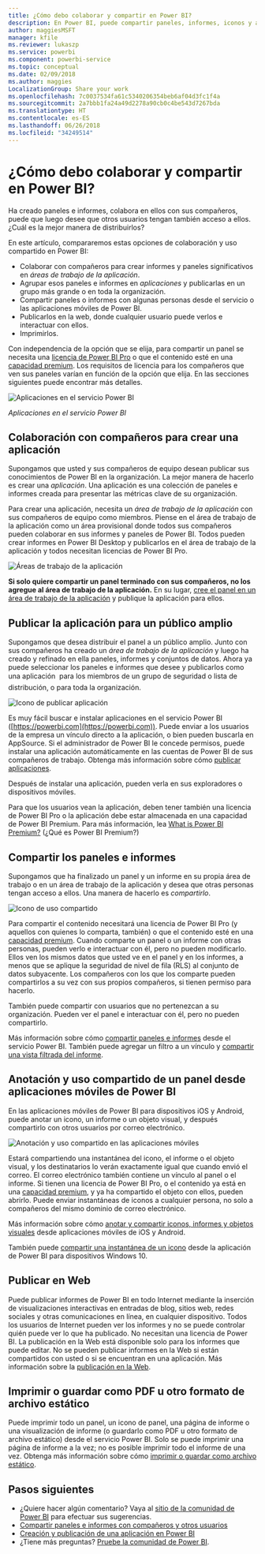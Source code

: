 ```yaml
---
title: ¿Cómo debo colaborar y compartir en Power BI?
description: En Power BI, puede compartir paneles, informes, iconos y aplicaciones de distintas maneras, y colaborar en ellos. Cada una tiene sus ventajas.
author: maggiesMSFT
manager: kfile
ms.reviewer: lukaszp
ms.service: powerbi
ms.component: powerbi-service
ms.topic: conceptual
ms.date: 02/09/2018
ms.author: maggies
LocalizationGroup: Share your work
ms.openlocfilehash: 7c0037534fa61c5340206354beb6af04d3fc1f4a
ms.sourcegitcommit: 2a7bbb1fa24a49d2278a90cb0c4be543d7267bda
ms.translationtype: HT
ms.contentlocale: es-ES
ms.lasthandoff: 06/26/2018
ms.locfileid: "34249514"
---
```

# <a name="how-should-i-collaborate-and-share-in-power-bi"></a>¿Cómo debo colaborar y compartir en Power BI?

Ha creado paneles e informes, colabora en ellos con sus compañeros, puede que luego desee que otros usuarios tengan también acceso a ellos. ¿Cuál es la mejor manera de distribuirlos?

En este artículo, compararemos estas opciones de colaboración y uso compartido en Power BI: 

* Colaborar con compañeros para crear informes y paneles significativos en *áreas de trabajo de la aplicación*.
* Agrupar esos paneles e informes en *aplicaciones* y publicarlas en un grupo más grande o en toda la organización.
* Compartir paneles o informes con algunas personas desde el servicio o las aplicaciones móviles de Power BI.
* Publicarlos en la web, donde cualquier usuario puede verlos e interactuar con ellos.
* Imprimirlos. 

Con independencia de la opción que se elija, para compartir un panel se necesita una [licencia de Power BI Pro](service-free-vs-pro.md) o que el contenido esté en una [capacidad premium](service-premium.md). Los requisitos de licencia para los compañeros que ven sus paneles varían en función de la opción que elija. En las secciones siguientes puede encontrar más detalles. 

![Aplicaciones en el servicio Power BI](media/service-how-to-collaborate-distribute-dashboards-reports/power-bi-apps-home-blog.png)

*Aplicaciones en el servicio Power BI*

## <a name="collaborate-with-coworkers-to-create-an-app"></a>Colaboración con compañeros para crear una aplicación
Supongamos que usted y sus compañeros de equipo desean publicar sus conocimientos de Power BI en la organización. La mejor manera de hacerlo es crear una *aplicación*. Una aplicación es una colección de paneles e informes creada para presentar las métricas clave de su organización. 

Para crear una aplicación, necesita un *área de trabajo de la aplicación* con sus compañeros de equipo como miembros. Piense en el área de trabajo de la aplicación como un área provisional donde todos sus compañeros pueden colaborar en sus informes y paneles de Power BI. Todos pueden crear informes en Power BI Desktop y publicarlos en el área de trabajo de la aplicación y todos necesitan licencias de Power BI Pro.

![Áreas de trabajo de la aplicación](media/service-how-to-collaborate-distribute-dashboards-reports/power-bi-apps-workspaces.png)

**Si solo quiere compartir un panel terminado con sus compañeros, no los agregue al área de trabajo de la aplicación.** En su lugar, [cree el panel en un área de trabajo de la aplicación](service-create-distribute-apps.md) y publique la aplicación para ellos. 

## <a name="publish-your-app-to-a-broad-audience"></a>Publicar la aplicación para un público amplio
Supongamos que desea distribuir el panel a un público amplio. Junto con sus compañeros ha creado un *área de trabajo de la aplicación* y luego ha creado y refinado en ella paneles, informes y conjuntos de datos. Ahora ya puede seleccionar los paneles e informes que desee y publicarlos como una aplicación &#151; para los miembros de un grupo de seguridad o lista de distribución, o para toda la organización. 

![Icono de publicar aplicación](media/service-how-to-collaborate-distribute-dashboards-reports/power-bi-app-publish-600.png)

Es muy fácil buscar e instalar aplicaciones en el servicio Power BI ([https://powerbi.com](https://powerbi.com)). Puede enviar a los usuarios de la empresa un vínculo directo a la aplicación, o bien pueden buscarla en AppSource. Si el administrador de Power BI le concede permisos, puede instalar una aplicación automáticamente en las cuentas de Power BI de sus compañeros de trabajo. Obtenga más información sobre cómo [publicar aplicaciones](service-create-distribute-apps.md#publish-your-app). 

Después de instalar una aplicación, pueden verla en sus exploradores o dispositivos móviles.

Para que los usuarios vean la aplicación, deben tener también una licencia de Power BI Pro o la aplicación debe estar almacenada en una capacidad de Power BI Premium. Para más información, lea [What is Power BI Premium?](service-premium.md) (¿Qué es Power BI Premium?)

## <a name="share-dashboards-and-reports"></a>Compartir los paneles e informes
Supongamos que ha finalizado un panel y un informe en su propia área de trabajo o en un área de trabajo de la aplicación y desea que otras personas tengan acceso a ellos. Una manera de hacerlo es *compartirlo*. 

![Icono de uso compartido](media/service-how-to-collaborate-distribute-dashboards-reports/power-bi-share-in-situ.png)

Para compartir el contenido necesitará una licencia de Power BI Pro (y aquellos con quienes lo comparta, también) o que el contenido esté en una [capacidad premium](service-premium.md). Cuando comparte un panel o un informe con otras personas, pueden verlo e interactuar con él, pero no pueden modificarlo. Ellos ven los mismos datos que usted ve en el panel y en los informes, a menos que se aplique la seguridad de nivel de fila (RLS) al conjunto de datos subyacente. Los compañeros con los que los comparte pueden compartirlos a su vez con sus propios compañeros, si tienen permiso para hacerlo. 

También puede compartir con usuarios que no pertenezcan a su organización. Pueden ver el panel e interactuar con él, pero no pueden compartirlo. 

Más información sobre cómo [compartir paneles e informes](service-share-dashboards.md) desde el servicio Power BI. También puede agregar un filtro a un vínculo y [compartir una vista filtrada del informe](service-share-reports.md).

## <a name="annotate-and-share-from-the-power-bi-mobile-apps"></a>Anotación y uso compartido de un panel desde aplicaciones móviles de Power BI
En las aplicaciones móviles de Power BI para dispositivos iOS y Android, puede anotar un icono, un informe o un objeto visual, y después compartirlo con otros usuarios por correo electrónico. 

![Anotación y uso compartido en las aplicaciones móviles](media/service-how-to-collaborate-distribute-dashboards-reports/power-bi-iphone-annotate.png)

Estará compartiendo una instantánea del icono, el informe o el objeto visual, y los destinatarios lo verán exactamente igual que cuando envió el correo. El correo electrónico también contiene un vínculo al panel o el informe. Si tienen una licencia de Power BI Pro, o el contenido ya está en una [capacidad premium](service-premium.md), y ya ha compartido el objeto con ellos, pueden abrirlo. Puede enviar instantáneas de iconos a cualquier persona, no solo a compañeros del mismo dominio de correo electrónico.

Más información sobre cómo [anotar y compartir iconos, informes y objetos visuales](mobile-annotate-and-share-a-tile-from-the-mobile-apps.md) desde aplicaciones móviles de iOS y Android.

También puede [compartir una instantánea de un icono](mobile-share-tile-windows-10-phone-app.md) desde la aplicación de Power BI para dispositivos Windows 10.

## <a name="publish-to-the-web"></a>Publicar en Web
Puede publicar informes de Power BI en todo Internet mediante la inserción de visualizaciones interactivas en entradas de blog, sitios web, redes sociales y otras comunicaciones en línea, en cualquier dispositivo. Todos los usuarios de Internet pueden ver los informes y no se puede controlar quién puede ver lo que ha publicado. No necesitan una licencia de Power BI. La publicación en la Web está disponible solo para los informes que puede editar. No se pueden publicar informes en la Web si están compartidos con usted o si se encuentran en una aplicación. Más información sobre la [publicación en la Web](service-publish-to-web.md).

## <a name="print-or-save-as-pdf-or-other-static-file"></a>Imprimir o guardar como PDF u otro formato de archivo estático
Puede imprimir todo un panel, un icono de panel, una página de informe o una visualización de informe (o guardarlo como PDF u otro formato de archivo estático) desde el servicio Power BI. Solo se puede imprimir una página de informe a la vez; no es posible imprimir todo el informe de una vez. Obtenga más información sobre cómo [imprimir o guardar como archivo estático](service-print.md).

## <a name="next-steps"></a>Pasos siguientes
* ¿Quiere hacer algún comentario? Vaya al [sitio de la comunidad de Power BI](https://community.powerbi.com/) para efectuar sus sugerencias.
* [Compartir paneles e informes con compañeros y otros usuarios](service-share-dashboards.md)
* [Creación y publicación de una aplicación en Power BI](service-create-distribute-apps.md)
* ¿Tiene más preguntas? [Pruebe la comunidad de Power BI](http://community.powerbi.com/).

